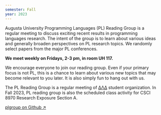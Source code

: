 ```yaml
---
semester: Fall
year: 2023
---
```


Augusta University Programming Languages (PL) Reading Group is a regular meeting to discuss exciting recent results in programming languages research.
The intent of the group is to learn about various ideas and generally broaden perspectives on PL research topics.
We randomly select papers from the major PL conferences.

**We meet weekly on Fridays, 2-3 pm, in room UH 117.**

We encourage everyone to join our reading group. Even if your primary focus is not PL, this is a chance to learn about various new topics that may become relevant to you later.
It is also simply fun to hang out with us.

The PL Reading Group is a regular meeting of [ΔΛΔ](https://augusta.presence.io/organization/delta-lambda-delta) student organization.
In Fall 2023, PL reading group is also the scheduled class activity for CSCI 8970 Research Exposure Section A.

[plgroup on Github ↗](https://github.com/the-au-forml-lab/plgroup)